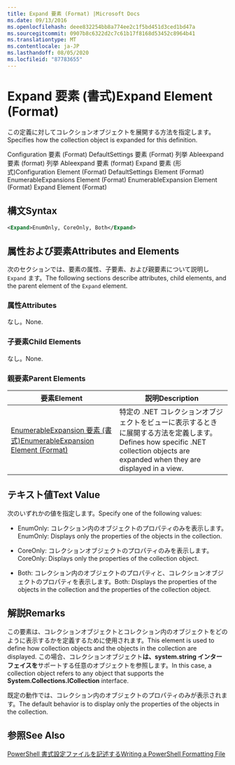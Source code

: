 ```yaml
---
title: Expand 要素 (Format) |Microsoft Docs
ms.date: 09/13/2016
ms.openlocfilehash: deee832254bb8a774ee2c1f5bd451d3ced1bd47a
ms.sourcegitcommit: 0907b8c6322d2c7c61b17f8168d53452c8964b41
ms.translationtype: MT
ms.contentlocale: ja-JP
ms.lasthandoff: 08/05/2020
ms.locfileid: "87783655"
---
```

# <a name="expand-element-format"></a><span data-ttu-id="91a47-102">Expand 要素 (書式)</span><span class="sxs-lookup"><span data-stu-id="91a47-102">Expand Element (Format)</span></span>

<span data-ttu-id="91a47-103">この定義に対してコレクションオブジェクトを展開する方法を指定します。</span><span class="sxs-lookup"><span data-stu-id="91a47-103">Specifies how the collection object is expanded for this definition.</span></span>

<span data-ttu-id="91a47-104">Configuration 要素 (Format) DefaultSettings 要素 (Format) 列挙 Ableexpand 要素 (format) 列挙 Ableexpand 要素 (format) Expand 要素 (形式)</span><span class="sxs-lookup"><span data-stu-id="91a47-104">Configuration Element (Format) DefaultSettings Element (Format) EnumerableExpansions Element (Format) EnumerableExpansion Element (Format) Expand Element (Format)</span></span>

## <a name="syntax"></a><span data-ttu-id="91a47-105">構文</span><span class="sxs-lookup"><span data-stu-id="91a47-105">Syntax</span></span>

```xml
<Expand>EnumOnly, CoreOnly, Both</Expand>
```

## <a name="attributes-and-elements"></a><span data-ttu-id="91a47-106">属性および要素</span><span class="sxs-lookup"><span data-stu-id="91a47-106">Attributes and Elements</span></span>

<span data-ttu-id="91a47-107">次のセクションでは、要素の属性、子要素、および親要素について説明し `Expand` ます。</span><span class="sxs-lookup"><span data-stu-id="91a47-107">The following sections describe attributes, child elements, and the parent element of the `Expand` element.</span></span>

### <a name="attributes"></a><span data-ttu-id="91a47-108">属性</span><span class="sxs-lookup"><span data-stu-id="91a47-108">Attributes</span></span>

<span data-ttu-id="91a47-109">なし。</span><span class="sxs-lookup"><span data-stu-id="91a47-109">None.</span></span>

### <a name="child-elements"></a><span data-ttu-id="91a47-110">子要素</span><span class="sxs-lookup"><span data-stu-id="91a47-110">Child Elements</span></span>

<span data-ttu-id="91a47-111">なし。</span><span class="sxs-lookup"><span data-stu-id="91a47-111">None.</span></span>

### <a name="parent-elements"></a><span data-ttu-id="91a47-112">親要素</span><span class="sxs-lookup"><span data-stu-id="91a47-112">Parent Elements</span></span>

|<span data-ttu-id="91a47-113">要素</span><span class="sxs-lookup"><span data-stu-id="91a47-113">Element</span></span>|<span data-ttu-id="91a47-114">説明</span><span class="sxs-lookup"><span data-stu-id="91a47-114">Description</span></span>|
|-------------|-----------------|
|[<span data-ttu-id="91a47-115">EnumerableExpansion 要素 (書式)</span><span class="sxs-lookup"><span data-stu-id="91a47-115">EnumerableExpansion Element (Format)</span></span>](./enumerableexpansion-element-format.md)|<span data-ttu-id="91a47-116">特定の .NET コレクションオブジェクトをビューに表示するときに展開する方法を定義します。</span><span class="sxs-lookup"><span data-stu-id="91a47-116">Defines how specific .NET collection objects are expanded when they are displayed in a view.</span></span>|

## <a name="text-value"></a><span data-ttu-id="91a47-117">テキスト値</span><span class="sxs-lookup"><span data-stu-id="91a47-117">Text Value</span></span>

<span data-ttu-id="91a47-118">次のいずれかの値を指定します。</span><span class="sxs-lookup"><span data-stu-id="91a47-118">Specify one of the following values:</span></span>

- <span data-ttu-id="91a47-119">EnumOnly: コレクション内のオブジェクトのプロパティのみを表示します。</span><span class="sxs-lookup"><span data-stu-id="91a47-119">EnumOnly: Displays only the properties of the objects in the collection.</span></span>

- <span data-ttu-id="91a47-120">CoreOnly: コレクションオブジェクトのプロパティのみを表示します。</span><span class="sxs-lookup"><span data-stu-id="91a47-120">CoreOnly: Displays only the properties of the collection object.</span></span>

- <span data-ttu-id="91a47-121">Both: コレクション内のオブジェクトのプロパティと、コレクションオブジェクトのプロパティを表示します。</span><span class="sxs-lookup"><span data-stu-id="91a47-121">Both: Displays the properties of the objects in the collection and the properties of the collection object.</span></span>

## <a name="remarks"></a><span data-ttu-id="91a47-122">解説</span><span class="sxs-lookup"><span data-stu-id="91a47-122">Remarks</span></span>

<span data-ttu-id="91a47-123">この要素は、コレクションオブジェクトとコレクション内のオブジェクトをどのように表示するかを定義するために使用されます。</span><span class="sxs-lookup"><span data-stu-id="91a47-123">This element is used to define how collection objects and the objects in the collection are displayed.</span></span> <span data-ttu-id="91a47-124">この場合、コレクションオブジェクト**は、system.string インターフェイスを**サポートする任意のオブジェクトを参照します。</span><span class="sxs-lookup"><span data-stu-id="91a47-124">In this case, a collection object refers to any object that supports the  **System.Collections.ICollection** interface.</span></span>

<span data-ttu-id="91a47-125">既定の動作では、コレクション内のオブジェクトのプロパティのみが表示されます。</span><span class="sxs-lookup"><span data-stu-id="91a47-125">The default behavior is to display only the properties of the objects in the collection.</span></span>

## <a name="see-also"></a><span data-ttu-id="91a47-126">参照</span><span class="sxs-lookup"><span data-stu-id="91a47-126">See Also</span></span>

[<span data-ttu-id="91a47-127">PowerShell 書式設定ファイルを記述する</span><span class="sxs-lookup"><span data-stu-id="91a47-127">Writing a PowerShell Formatting File</span></span>](./writing-a-powershell-formatting-file.md)

